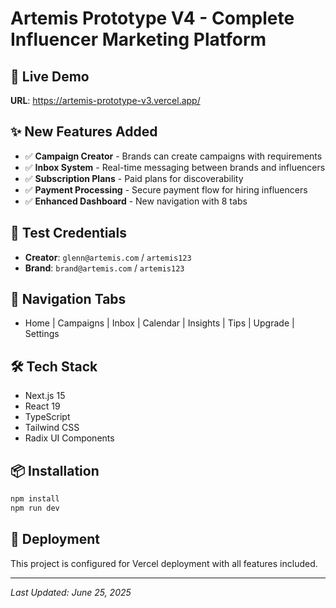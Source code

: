 # Artemis Prototype V4 - Complete Influencer Marketing Platform

## 🚀 **Live Demo**
**URL**: https://artemis-prototype-v3.vercel.app/

## ✨ **New Features Added**
- ✅ **Campaign Creator** - Brands can create campaigns with requirements
- ✅ **Inbox System** - Real-time messaging between brands and influencers
- ✅ **Subscription Plans** - Paid plans for discoverability
- ✅ **Payment Processing** - Secure payment flow for hiring influencers
- ✅ **Enhanced Dashboard** - New navigation with 8 tabs

## 🔑 **Test Credentials**
- **Creator**: `glenn@artemis.com` / `artemis123`
- **Brand**: `brand@artemis.com` / `artemis123`

## 📱 **Navigation Tabs**
- Home | Campaigns | Inbox | Calendar | Insights | Tips | Upgrade | Settings

## 🛠 **Tech Stack**
- Next.js 15
- React 19
- TypeScript
- Tailwind CSS
- Radix UI Components

## 📦 **Installation**
```bash
npm install
npm run dev
```

## 🚀 **Deployment**
This project is configured for Vercel deployment with all features included.

---
*Last Updated: June 25, 2025*
